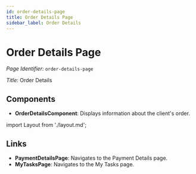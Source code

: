 ```yaml
---
id: order-details-page
title: Order Details Page
sidebar_label: Order Details
---
```


# Order Details Page

*Page Identifier:* `order-details-page`

*Title:* Order Details

## Components
- **OrderDetailsComponent**: Displays information about the client's order.

import Layout from './layout.md';

<Layout />


## Links
- **PaymentDetailsPage**: Navigates to the Payment Details page.
- **MyTasksPage**: Navigates to the My Tasks page.

